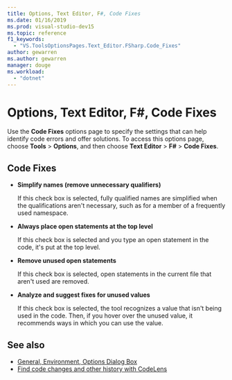 ```yaml
---
title: Options, Text Editor, F#, Code Fixes
ms.date: 01/16/2019
ms.prod: visual-studio-dev15
ms.topic: reference
f1_keywords:
  - "VS.ToolsOptionsPages.Text_Editor.FSharp.Code_Fixes"
author: gewarren
ms.author: gewarren
manager: douge
ms.workload:
  - "dotnet"
---
```

# Options, Text Editor, F#, Code Fixes

Use the **Code Fixes** options page to specify the settings that can help identify code errors and offer solutions. To access this options page, choose **Tools** > **Options**, and then choose **Text Editor** > **F#** > **Code Fixes**.

## Code Fixes

- **Simplify names (remove unnecessary qualifiers)**

   If this check box is selected, fully qualified names are simplified when the qualifications aren't necessary, such as for a member of a frequently used namespace.

- **Always place open statements at the top level**

   If this check box is selected and you type an open statement in the code, it's put at the top level.

- **Remove unused open statements**

   If this check box is selected, open statements in the current file that aren't used are removed.

- **Analyze and suggest fixes for unused values**

   If this check box is selected, the tool recognizes a value that isn't being used in the code. Then, if you hover over the unused value, it recommends ways in which you can use the value.

## See also

- [General, Environment, Options Dialog Box](../../ide/reference/general-environment-options-dialog-box.md)
- [Find code changes and other history with CodeLens](../../ide/find-code-changes-and-other-history-with-codelens.md)
